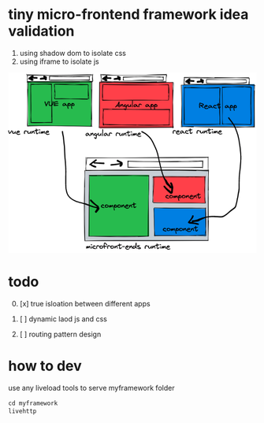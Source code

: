 # tiny micro-frontend framework idea validation

1. using shadow dom to isolate css
2. using iframe to isolate js

![image-20230526185712808](assets/image-20230526185712808.png)

# todo

0. [x] true isloation between different apps

1. [ ] dynamic laod js and css

2. [ ] routing pattern design


# how to dev

use any liveload tools to serve myframework folder

```
cd myframework
livehttp

```





